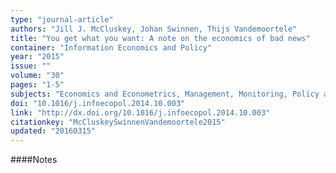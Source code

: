 ```yaml
---
type: "journal-article"
authors: "Jill J. McCluskey, Johan Swinnen, Thijs Vandemoortele"
title: "You get what you want: A note on the economics of bad news"
container: "Information Economics and Policy"
year: "2015"
issue: ""
volume: "30"
pages: "1-5"
subjects: "Economics and Econometrics, Management, Monitoring, Policy and Law"
doi: "10.1016/j.infoecopol.2014.10.003"
link: "http://dx.doi.org/10.1016/j.infoecopol.2014.10.003"
citationkey: "McCluskeySwinnenVandemoortele2015"
updated: "20160315"
---
```


####Notes
